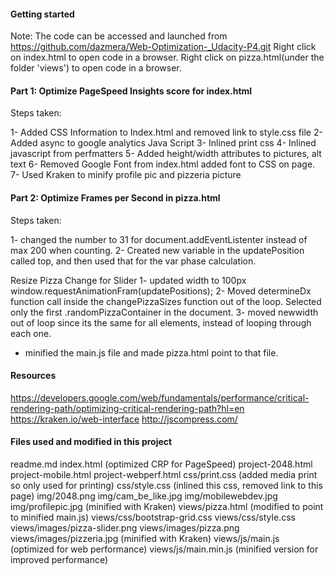 
#### Getting started

Note: The code can be accessed and launched from https://github.com/dazmera/Web-Optimization-_Udacity-P4.git
	   Right click on index.html to open code in a browser. 
	   Right click on pizza.html(under the folder 'views') to open code in a browser.

#### Part 1: Optimize PageSpeed Insights score for index.html

Steps taken:

1- Added CSS Information to Index.html and removed link to style.css file
2- Added async to google analytics Java Script
3- Inlined print css
4- Inlined javascript from perfmatters
5- Added height/width attributes to pictures, alt text
6- Removed Google Font from index.html added font to CSS on page.
7- Used Kraken to minify profile pic and pizzeria picture




#### Part 2: Optimize Frames per Second in pizza.html

Steps taken:

1- changed the number to 31 for document.addEventListenter instead of max 200 when counting.
2- Created new variable in the updatePosition called top, and then used that for the var phase calculation.

Resize Pizza Change for Slider
1- updated width to 100px window.requestAnimationFram(updatePositions);
2- Moved determineDx function call inside the changePizzaSizes function out of the loop. Selected only the first .randomPizzaContainer in the document.
3- moved newwidth out of loop since its the same for all elements, instead of looping through each one.

 - minified the main.js file and made pizza.html point to that file.


#### Resources

https://developers.google.com/web/fundamentals/performance/critical-rendering-path/optimizing-critical-rendering-path?hl=en
https://kraken.io/web-interface
http://jscompress.com/



#### Files used and modified in this project

readme.md
index.html (optimized CRP for PageSpeed)
project-2048.html
project-mobile.html
project-webperf.html
css/print.css (added media print so only used for printing)
css/style.css (inlined this css, removed link to this page)
img/2048.png
img/cam_be_like.jpg
img/mobilewebdev.jpg
img/profilepic.jpg (minified with Kraken)
views/pizza.html (modified to point to minified main.js)
views/css/bootstrap-grid.css
views/css/style.css
views/images/pizza-slider.png
views/images/pizza.png
views/images/pizzeria.jpg (minified with Kraken)
views/js/main.js (optimized for web performance)
views/js/main.min.js (minified version for improved performance)







